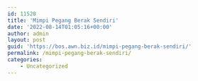 ```yaml
---
id: 11520
title: 'Mimpi Pegang Berak Sendiri'
date: '2022-08-14T01:05:16+00:00'
author: admin
layout: post
guid: 'https://bos.awn.biz.id/mimpi-pegang-berak-sendiri/'
permalink: /mimpi-pegang-berak-sendiri/
categories:
    - Uncategorized
---
```


